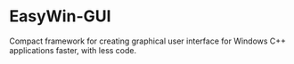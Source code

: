 # EasyWin-GUI
Compact framework for creating graphical user interface for Windows C++ applications faster, with less code.
